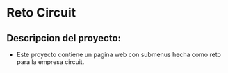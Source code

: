 # Reto Circuit
## **Descripcion del proyecto:**
  - Este proyecto contiene un pagina web con submenus hecha como reto para la empresa circuit.
